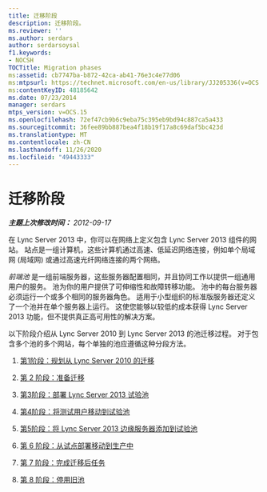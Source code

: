 ```yaml
---
title: 迁移阶段
description: 迁移阶段。
ms.reviewer: ''
ms.author: serdars
author: serdarsoysal
f1.keywords:
- NOCSH
TOCTitle: Migration phases
ms:assetid: cb7747ba-b872-42ca-ab41-76e3c4e77d06
ms:mtpsurl: https://technet.microsoft.com/en-us/library/JJ205336(v=OCS.15)
ms:contentKeyID: 48185642
ms.date: 07/23/2014
manager: serdars
mtps_version: v=OCS.15
ms.openlocfilehash: 72ef47cb9b6c9eba75c395eb9bd94c887ca5a433
ms.sourcegitcommit: 36fee89bb887bea4f18b19f17a8c69daf5bc423d
ms.translationtype: MT
ms.contentlocale: zh-CN
ms.lasthandoff: 11/26/2020
ms.locfileid: "49443333"
---
```

# <a name="migration-phases"></a>迁移阶段

<div data-xmlns="http://www.w3.org/1999/xhtml">

<div class="topic" data-xmlns="http://www.w3.org/1999/xhtml" data-msxsl="urn:schemas-microsoft-com:xslt" data-cs="https://msdn.microsoft.com/">

<div data-asp="https://msdn2.microsoft.com/asp">



</div>

<div id="mainSection">

<div id="mainBody">

<span> </span>

_**主题上次修改时间：** 2012-09-17_

在 Lync Server 2013 中，你可以在网络上定义包含 Lync Server 2013 组件的网站。 站点是一组计算机，这些计算机通过高速、低延迟网络连接，例如单个局域网 (局域网) 或通过高速光纤网络连接的两个网络。

*前端池* 是一组前端服务器，这些服务器配置相同，并且协同工作以提供一组通用用户的服务。 池为你的用户提供了可伸缩性和故障转移功能。 池中的每台服务器必须运行一个或多个相同的服务器角色。 适用于小型组织的标准版服务器还定义了一个池并在单个服务器上运行。 这使您能够以较低的成本获得 Lync Server 2013 功能，但不提供真正高可用性的解决方案。

以下阶段介绍从 Lync Server 2010 到 Lync Server 2013 的池迁移过程。 对于包含多个池的多个网站，每个单独的池应遵循这种分段方法。

1.  [第1阶段：规划从 Lync Server 2010 的迁移](phase-1-plan-your-migration-from-lync-server-2010.md)

2.  [第 2 阶段：准备迁移](phase-2-prepare-for-migration.md)

3.  [第3阶段：部署 Lync Server 2013 试验池](phase-3-deploy-lync-server-2013-pilot-pool.md)

4.  [第4阶段：将测试用户移动到试验池](phase-4-move-test-users-to-the-pilot-pool.md)

5.  [第5阶段：将 Lync Server 2013 边缘服务器添加到试验池](phase-5-add-lync-server-2013-edge-server-to-pilot-pool.md)

6.  [第 6 阶段：从试点部署移动到生产中](phase-6-move-from-pilot-deployment-into-production.md)

7.  [第 7 阶段：完成迁移后任务](phase-7-complete-post-migration-tasks.md)

8.  [第 8 阶段：停用旧池](phase-8-decommission-legacy-pools.md)

</div>

<span> </span>

</div>

</div>

</div>

